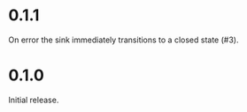 # 0.1.1

On error the sink immediately transitions to a closed state (#3).

# 0.1.0

Initial release.
